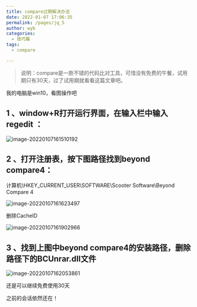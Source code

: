 ```yaml
---
title: compare过期解决办法
date: 2022-01-07 17:06:35
permalink: /pages/jq_5
author: wyb
categories:
  - 技巧篇
tags:
  - compare

---
```


> 说明：compare是一款不错的代码比对工具，可惜没有免费的午餐，试用期只有30天，过了试用期就看看这篇文章吧。

我的电脑是win10，看图操作吧

## 1 、window+R打开运行界面，在输入栏中输入 regedit ：

![image-20220107161510192](https://cdn.jsdelivr.net/gh/wyba/image_store/blog/image-20220107161510192.png)

## 2 、打开注册表，按下图路径找到beyond compare4：

计算机\HKEY_CURRENT_USER\SOFTWARE\Scooter Software\Beyond Compare 4

![image-20220107161623497](https://cdn.jsdelivr.net/gh/wyba/image_store/blog/image-20220107161623497.png)

删除CacheID

![image-20220107161902966](https://cdn.jsdelivr.net/gh/wyba/image_store/blog/image-20220107161902966.png)

## 3 、找到上图中beyond compare4的安装路径，删除路径下的BCUnrar.dll文件

![image-20220107162053861](https://cdn.jsdelivr.net/gh/wyba/image_store/blog/image-20220107162053861.png)

还是可以继续免费使用30天

之前的会话依然还在！
